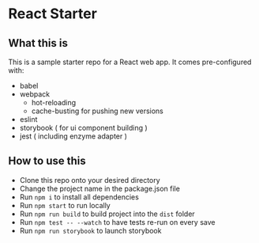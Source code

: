 # React Starter

## What this is
This is a sample starter repo for a React web app. 
It comes pre-configured with:
- babel
- webpack
  - hot-reloading
  - cache-busting for pushing new versions
- eslint
- storybook ( for ui component building )
- jest ( including enzyme adapter )

## How to use this
- Clone this repo onto your desired directory
- Change the project name in the package.json file
- Run `npm i` to install all dependencies
- Run `npm start` to run locally 
- Run `npm run build` to build project into the `dist` folder
- Run `npm test -- --watch` to have tests re-run on every save
- Run `npm run storybook` to launch storybook
